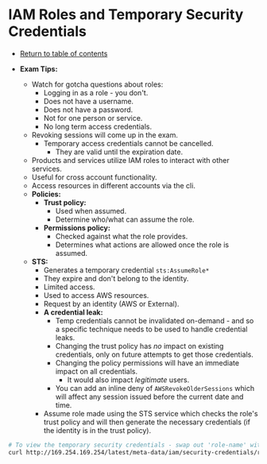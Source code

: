 # IAM Roles and Temporary Security Credentials

* [Return to table of contents](../../../README.md)

* **Exam Tips:**
  * Watch for gotcha questions about roles:
    * Logging in as a role - you don't.
    * Does not have a username.
    * Does not have a password.
    * Not for one person or service.
    * No long term access credentials.
  * Revoking sessions will come up in the exam.
    * Temporary access credentials cannot be cancelled.
      * They are valid until the expiration date.
  * Products and services utilize IAM roles to interact with other services.
  * Useful for cross account functionality.
  * Access resources in different accounts via the cli.
  * **Policies:**
    * **Trust policy:**
      * Used when assumed.
      * Determine who/what can assume the role.
    * **Permissions policy:**
      * Checked against what the role provides.
      * Determines what actions are allowed once the role is assumed.
  * **STS:**
    * Generates a temporary credential ```sts:AssumeRole*```
    * They expire and don't belong to the identity.
    * Limited access.
    * Used to access AWS resources.
    * Request by an identity (AWS or External).
    * **A credential leak:**
      * Temp credentials cannot be invalidated on-demand - and so a specific technique needs to be used to handle credential leaks.
      * Changing the trust policy has _no_ impact on existing credentials, only on future attempts to get those credentials.
      * Changing the policy permissions will have an immediate impact on all credentials.
        * It would also impact _legitimate_ users.
      * You can add an inline deny of ```AWSRevokeOlderSessions``` which will affect any session issued before the current date and time.
    * Assume role made using the STS service which checks the role's trust policy and will then generate the necessary credentials (if the identity is in the trust policy).

```BASH
# To view the temporary security credentials - swap out 'role-name' with the actual name of the attached role.
curl http://169.254.169.254/latest/meta-data/iam/security-credentials/role-name
```
